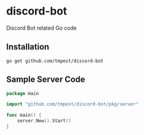 # discord-bot
Discord Bot related Go code

## Installation

```
go get github.com/tmpest/discord-bot
```

## Sample Server Code

```go
package main

import "github.com/tmpest/discord-bot/pkg/server"

func main() {
	server.New().Start()
}
```